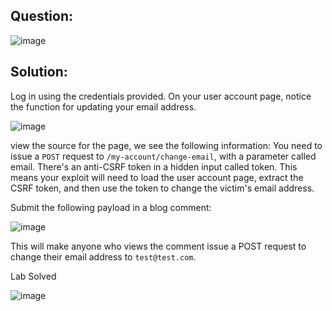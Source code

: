 ## Question:

![image](https://github.com/Nifalnasar/Portswigger-Labs/assets/141356053/7ae66f84-834e-459d-a750-d616bb22a83f)

## Solution:

Log in using the credentials provided. On your user account page, notice the function for updating your email address.

![image](https://github.com/Nifalnasar/Portswigger-Labs/assets/141356053/4ac3b75c-d95e-49a0-8da4-0a04dcabe3c3)

view the source for the page, we see the following information:
You need to issue a `POST` request to `/my-account/change-email`, with a parameter called email.
There's an anti-CSRF token in a hidden input called token.
This means your exploit will need to load the user account page, extract the CSRF token, and then use the token to change the victim's email address.

Submit the following payload in a blog comment:

![image](https://github.com/Nifalnasar/Portswigger-Labs/assets/141356053/5450b178-a73a-4b2b-b240-bdbe4271ab60)

This will make anyone who views the comment issue a POST request to change their email address to `test@test.com`.

Lab Solved

![image](https://github.com/Nifalnasar/Portswigger-Labs/assets/141356053/aa259c20-bdbf-4e2a-beb0-274bdb9ccc12)



